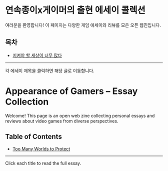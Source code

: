 # 연속종이x게이머의 출현 에세이 콜렉션

여러분을 환영합니다! 이 페이지는 다양한 게임 에세이와 리뷰를 모은 오픈 웹진입니다.

## 목차

- [지켜야 할 세상이 너무 많다](too-many-worlds-to-protect.md)

---

각 에세이 제목을 클릭하면 해당 글로 이동합니다.

# Appearance of Gamers – Essay Collection

Welcome! This page is an open web zine collecting personal essays and reviews about video games from diverse perspectives.

## Table of Contents

- [Too Many Worlds to Protect](too-many-worlds-to-protect.md)

---

Click each title to read the full essay.
